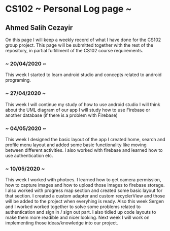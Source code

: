 # CS102 ~ Personal Log page ~

## Ahmed Salih Cezayir 

On this page I will keep a weekly record of what I have done for the CS102 group project. This page will be submitted together with the rest of the repository, in partial fulfillment of the CS102 course requirements.

### ~ 20/04/2020 ~
This week I started to learn android studio and concepts related to android programing.

### ~ 27/04/2020 ~
This week I will continue my study of how to use android studio
I will think about the UML diagram of our app
I will study how to use Firebase or another database (if there is a problem with Firebase)  

### ~ 04/05/2020 ~
This week I designed the basic layout of the app
I created home, search and profile menu layout and added some basic functionality like moving between different activities. I also worked with firebase and learned how to use authentication etc.

### ~ 10/05/2020 ~
This week I worked with photoes. I learned how to get camera permission, how to capture images and how to upload those images to firebase storage. I also worked with progress map section and created some basic layout for that section. I created a custom adapter and custom recyclerView and those will be added to the project when everyhing is ready. Also this week Sergen and I worked worked together to solve some problems related to authentication and sign in / sign out part. I also tidied up code layouts to make them more readible and nicer looking. Next week I will work on implementing those ideas/knowledge into our project.
